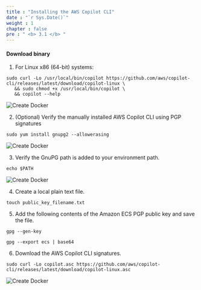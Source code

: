 ```yaml
---
title : "Installing the AWS Copilot CLI"
date : "`r Sys.Date()`"
weight : 1
chapter : false
pre : " <b> 3.1 </b> "
---
```


#### Download binary

1. For Linux x86 (64-bit) systems:

```
sudo curl -Lo /usr/local/bin/copilot https://github.com/aws/copilot-cli/releases/latest/download/copilot-linux \
   && sudo chmod +x /usr/local/bin/copilot \
   && copilot --help
```

![Create Docker](/images/7/1.png?featherlight=false&width=90pc)

2. (Optional) Verify the manually installed AWS Copilot CLI using PGP signatures

```
sudo yum install gnupg2 --allowerasing
```

![Create Docker](/images/7/3.png?featherlight=false&width=90pc)

3. Verify the GnuPG path is added to your environment path.

```
echo $PATH
```

![Create Docker](/images/7/4.png?featherlight=false&width=90pc)

4. Create a local plain text file.

```
touch public_key_filename.txt
```

5. Add the following contents of the Amazon ECS PGP public key and save the file. 

```
gpg --gen-key
```

```
gpg --export ecs | base64
```

6. Download the AWS Copilot CLI signatures. 

```
sudo curl -Lo copilot.asc https://github.com/aws/copilot-cli/releases/latest/download/copilot-linux.asc
```

![Create Docker](/images/7/5.png?featherlight=false&width=90pc)


